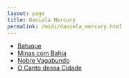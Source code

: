 ```yaml
---
layout: page
title: Daniela Mercury
permalink: /midi/daniela_mercury.html
---
```


* [Batuque](http://www.victor3d.com.br/midi/batuque.mid)
* [Minas com Bahia](http://www.victor3d.com.br/midi/minas_com_bahia.mid)
* [Nobre Vagabundo](http://www.victor3d.com.br/midi/Nobre_Vagabundo.mid)
* [O Canto dessa Cidade](http://www.victor3d.com.br/midi/O_Canto_Dessa_Cidade.mid)